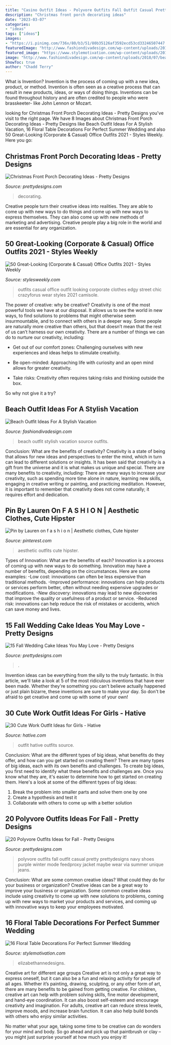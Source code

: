```yaml
---
title: "Casino Outfit Ideas - Polyvore Outfits Fall Outfit Casual Pretty Prettydesigns Navy Shoes Purple Winter Mode Feedproxy Jacket Maybe Wear Via Summer Unique Jeans"
description: "Christmas front porch decorating ideas"
date: "2023-03-07"
categories:
- "ideas"
tags: ["ideas"]
images:
- "https://i.pinimg.com/736x/80/b3/51/80b35126af3592ecd53cd33246507447.jpg"
featuredImage: "http://www.fashiondivadesign.com/wp-content/uploads/2018/07/beach-outfits-9-.jpg"
featured_image: "https://www.stylemotivation.com/wp-content/uploads/2015/05/1313.jpg"
image: "http://www.fashiondivadesign.com/wp-content/uploads/2018/07/beach-outfits-9-.jpg"
ShowToc: true
author: "Chadd Terry"
---
```



What is Invention?
Invention is the process of coming up with a new idea, product, or method. Invention is often seen as a creative process that can result in new products, ideas, or ways of doing things. Inventions can be found throughout history and are often credited to people who were brasskeeter- like John Lennon or Mozart.

	

		
looking for Christmas Front Porch Decorating Ideas - Pretty Designs you've visit to the right page. We have 8 Images about Christmas Front Porch Decorating Ideas - Pretty Designs like Beach Outfit Ideas For A Stylish Vacation, 16 Floral Table Decorations For Perfect Summer Wedding and also 50 Great-Looking (Corporate &amp; Casual) Office Outfits 2021 - Styles Weekly. Here you go:
		
    
## Christmas Front Porch Decorating Ideas - Pretty Designs

<img loading=lazy src="http://www.prettydesigns.com/wp-content/uploads/2014/11/Large-Wreath-for-Front-Porch.jpg" onerror="this.onerror=null;this.src='https://tse1.mm.bing.net/th?id=OIP.nvvr-AwKjVvvhX-7GSteIwAAAA&amp;pid=15.1';" alt="Christmas Front Porch Decorating Ideas - Pretty Designs">

_Source: prettydesigns.com_

>decorating. 

	

Creative people turn their creative ideas into realities. They are able to come up with new ways to do things and come up with new ways to express themselves. They can also come up with new methods of marketing and advertising. Creative people play a big role in the world and are essential for any organization.

    
## 50 Great-Looking (Corporate &amp; Casual) Office Outfits 2021 - Styles Weekly

<img loading=lazy src="https://stylesweekly.com/wp-content/uploads/2018/01/50-great-looking-corporate-and-casual-work-outfits-for-women-3.jpg" onerror="this.onerror=null;this.src='https://tse2.mm.bing.net/th?id=OIP.GWUu0sQfYy2UbHbc6T_5bAHaM_&amp;pid=15.1';" alt="50 Great-Looking (Corporate &amp; Casual) Office Outfits 2021 - Styles Weekly">

_Source: stylesweekly.com_

>outfits casual office outfit looking corporate clothes edgy street chic crazyforus wear styles 2021 camisole. 

	

The power of creative: why be creative?
Creativity is one of the most powerful tools we have at our disposal. It allows us to see the world in new ways, to find solutions to problems that might otherwise seem insurmountable, and to connect with others in a deeper way.
Some people are naturally more creative than others, but that doesn’t mean that the rest of us can’t harness our own creativity. There are a number of things we can do to nurture our creativity, including:

- Get out of our comfort zones: Challenging ourselves with new experiences and ideas helps to stimulate creativity.

- Be open-minded: Approaching life with curiosity and an open mind allows for greater creativity.

- Take risks: Creativity often requires taking risks and thinking outside the box.

So why not give it a try?

    
## Beach Outfit Ideas For A Stylish Vacation

<img loading=lazy src="http://www.fashiondivadesign.com/wp-content/uploads/2018/07/beach-outfits-9-.jpg" onerror="this.onerror=null;this.src='https://tse1.mm.bing.net/th?id=OIP.u5EHzoRPkaURMYPfYHe0-AHaLG&amp;pid=15.1';" alt="Beach Outfit Ideas For A Stylish Vacation">

_Source: fashiondivadesign.com_

>beach outfit stylish vacation source outfits. 

	

Conclusion: What are the benefits of creativity?
Creativity is a state of being that allows for new ideas and perspectives to enter the mind, which in turn can lead to different solutions or insights. It has been said that creativity is a gift from the universe and it is what makes us unique and special. There are many benefits to creativity, including: 
There are many ways to increase your creativity, such as spending more time alone in nature, learning new skills, engaging in creative writing or painting, and practicing meditation. However, it is important to remember that creativity does not come naturally; it requires effort and dedication.

    
## Pin By Lauren On F A S H I O N | Aesthetic Clothes, Cute Hipster

<img loading=lazy src="https://i.pinimg.com/736x/80/b3/51/80b35126af3592ecd53cd33246507447.jpg" onerror="this.onerror=null;this.src='https://tse1.mm.bing.net/th?id=OIP.igrv0iya24UuFSDJ8ji1mwHaMY&amp;pid=15.1';" alt="Pin by Lauren on f a s h i o n | Aesthetic clothes, Cute hipster">

_Source: pinterest.com_

>aesthetic outfits cute hipster. 

	

Types of Innovation: What are the benefits of each?
Innovation is a process of coming up with new ways to do something. Innovation may have a number of benefits, depending on the circumstances. Here are some examples: 
-Low cost: innovations can often be less expensive than traditional methods.
-Improved performance: innovations can help products or services perform better, often without needing expensive upgrades or modifications.
-New discovery: innovations may lead to new discoveries that improve the quality or usefulness of a product or service.
-Reduced risk: innovations can help reduce the risk of mistakes or accidents, which can save money and lives.

    
## 15 Fall Wedding Cake Ideas You May Love - Pretty Designs

<img loading=lazy src="https://www.prettydesigns.com/wp-content/uploads/2014/09/Floral-Wedding-Cake.jpg" onerror="this.onerror=null;this.src='https://tse1.mm.bing.net/th?id=OIP.8IqKyKAZfJluuyp3lxQ7xgHaLD&amp;pid=15.1';" alt="15 Fall Wedding Cake Ideas You May Love - Pretty Designs">

_Source: prettydesigns.com_

>. 

	

Invention ideas can be everything from the silly to the truly fantastic. In this article, we'll take a look at 5 of the most ridiculous inventions that have ever been made. Whether they're something you can't believe actually happened or just plain bizarre, these inventions are sure to make your day. So don't be afraid to get creative and come up with some of your own!

    
## 30 Cute Work Outfit Ideas For Girls - Hative

<img loading=lazy src="https://hative.com/wp-content/uploads/2015/02/work-outfit-ideas/7-cute-work-outfit-ideas-for-girls.jpg" onerror="this.onerror=null;this.src='https://tse3.mm.bing.net/th?id=OIP.Ba2zC4lbKuhRWZLHuWjyZgHaLH&amp;pid=15.1';" alt="30 Cute Work Outfit Ideas for Girls - Hative">

_Source: hative.com_

>outfit hative outfits source. 

	

Conclusion: What are the different types of big ideas, what benefits do they offer, and how can you get started on creating them?
There are many types of big ideas, each with its own benefits and challenges. To create big ideas, you first need to identify what these benefits and challenges are. Once you know what they are, it's easier to determine how to get started on creating them. Here's a look at some of the different types of big ideas:
1. Break the problem into smaller parts and solve them one by one
2. Create a hypothesis and test it
3. Collaborate with others to come up with a better solution

    
## 20 Polyvore Outfits Ideas For Fall - Pretty Designs

<img loading=lazy src="https://www.prettydesigns.com/wp-content/uploads/2015/09/20-polyvore-outfits-ideas-for-fall18.jpg" onerror="this.onerror=null;this.src='https://tse1.mm.bing.net/th?id=OIP.exeRzRYz4HkNca5rNS-RqAHaKW&amp;pid=15.1';" alt="20 Polyvore Outfits Ideas for Fall - Pretty Designs">

_Source: prettydesigns.com_

>polyvore outfits fall outfit casual pretty prettydesigns navy shoes purple winter mode feedproxy jacket maybe wear via summer unique jeans. 

	

Conclusion: What are some common creative ideas? What could they do for your business or organization?
Creative ideas can be a great way to improve your business or organization. Some common creative ideas include using creativity to come up with new solutions to problems, coming up with new ways to market your products and services, and coming up with innovative ways to keep your employees motivated.

    
## 16 Floral Table Decorations For Perfect Summer Wedding

<img loading=lazy src="https://www.stylemotivation.com/wp-content/uploads/2015/05/1313.jpg" onerror="this.onerror=null;this.src='https://tse3.mm.bing.net/th?id=OIP.chXlnCj8daU-aP_u0xdLUAHaKH&amp;pid=15.1';" alt="16 Floral Table Decorations For Perfect Summer Wedding">

_Source: stylemotivation.com_

>elizabethannedesigns. 

	

Creative art for different age groups
Creative art is not only a great way to express oneself, but it can also be a fun and relaxing activity for people of all ages. Whether it’s painting, drawing, sculpting, or any other form of art, there are many benefits to be gained from getting creative.
For children, creative art can help with problem solving skills, fine motor development, and hand-eye coordination. It can also boost self-esteem and encourage creativity and imagination. For adults, creative art can reduce stress levels, improve moods, and increase brain function. It can also help build bonds with others who enjoy similar activities.

No matter what your age, taking some time to be creative can do wonders for your mind and body. So go ahead and pick up that paintbrush or clay – you might just surprise yourself at how much you enjoy it!

